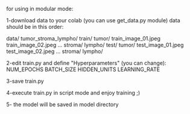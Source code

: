 for using in modular mode:

1-download data to your colab (you can use get_data.py module)
data should be in this order:

data/
  tumor_stroma_lympho/
    train/
      tumor/
        train_image_01.jpeg
        train_image_02.jpeg
        ...
      stroma/
      lympho/
    test/
      tumor/
        test_image_01.jpeg
        test_image_02.jpeg
        ...
      stroma/
      lympho/
      
2-edit train.py and define "Hyperparameters" (you can change):
NUM_EPOCHS 
BATCH_SIZE 
HIDDEN_UNITS
LEARNING_RATE

3-save train.py

4-execute train.py in script mode and enjoy training ;)

5- the model will be saved in model directory
